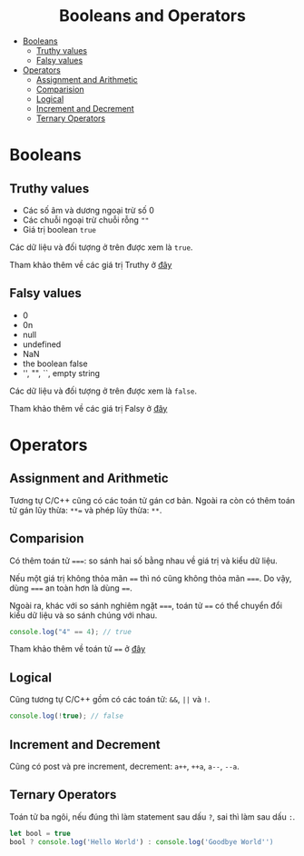 <link rel='stylesheet' href='../main.css'>

<div class="title">
    <center><h1 class="bigtitle">Booleans and Operators</h1></center>
</div>

- [Booleans](#booleans)
  - [Truthy values](#truthy-values)
  - [Falsy values](#falsy-values)
- [Operators](#operators)
  - [Assignment and Arithmetic](#assignment-and-arithmetic)
  - [Comparision](#comparision)
  - [Logical](#logical)
  - [Increment and Decrement](#increment-and-decrement)
  - [Ternary Operators](#ternary-operators)

# Booleans

## Truthy values

- Các số âm và dương ngoại trừ số 0
- Các chuỗi ngoại trừ chuỗi rỗng `""`
- Giá trị boolean `true`

Các dữ liệu và đối tượng ở trên được xem là `true`.

Tham khảo thêm về các giá trị Truthy ở [đây](https://developer.mozilla.org/en-US/docs/Glossary/Truthy)

## Falsy values

- 0
- 0n
- null
- undefined
- NaN
- the boolean false
- '', "", ``, empty string

Các dữ liệu và đối tượng ở trên được xem là `false`.

Tham khảo thêm về các giá trị Falsy ở [đây](https://developer.mozilla.org/en-US/docs/Glossary/Falsy)

# Operators

## Assignment and Arithmetic

Tương tự C/C++ cũng có các toán tử gán cơ bản.
Ngoài ra còn có thêm toán tử gán lũy thừa: `**=` và phép lũy thừa: `**`.

## Comparision

Có thêm toán tử `===`: so sánh hai số bằng nhau về giá trị và kiểu dữ liệu.

Nếu một giá trị không thỏa mãn `==` thì nó cũng không thỏa mãn `===`. Do vậy, dùng `===` an toàn hơn là dùng `==`.

Ngoài ra, khác với so sánh nghiêm ngặt `===`, toán tử `==` có thể chuyển đổi kiểu dữ liệu và so sánh chúng với nhau.

```js
console.log("4" == 4); // true
```

Tham khảo thêm về toán tử `==` ở [đây](https://developer.mozilla.org/en-US/docs/Web/JavaScript/Reference/Operators/Equality)

## Logical

Cũng tương tự C/C++ gồm có các toán tử: `&&`, `||` và `!`.

```js
console.log(!true); // false
```

## Increment and Decrement

Cũng có post và pre increment, decrement: `a++`, `++a`, `a--`, `--a`.

## Ternary Operators

Toán tử ba ngôi, nếu đúng thì làm statement sau dấu `?`, sai thì làm sau dấu `:`.

```js
let bool = true
bool ? console.log('Hello World') : console.log('Goodbye World'')
```
